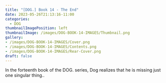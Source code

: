```yaml
---
title: "[DOG.] Book 14 - The End"
date: 2023-05-26T21:13:16-11:00
categories:
  - DOG
thumbnailImagePosition: left
thumbnailImage: /images/DOG-BOOK-14-IMAGES/Thumbnail.png
gallery: 
- /images/DOG-BOOK-14-IMAGES/Cover.png
- /images/DOG-BOOK-14-IMAGES/Contents.png
- /images/DOG-BOOK-14-IMAGES/Rear-Cover.png
draft: false
---
```

In the forteenth book of the DOG. series, Dog realizes that he is missing just one singular thing..